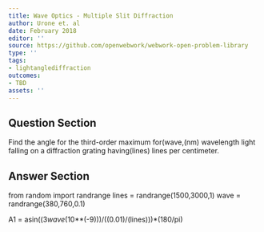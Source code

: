 ```yaml
---
title: Wave Optics - Multiple Slit Diffraction
author: Urone et. al
date: February 2018
editor: ''
source: https://github.com/openwebwork/webwork-open-problem-library
type: ''
tags:
- lightanglediffraction
outcomes:
- TBD
assets: ''
---
```


## Question Section 

Find the angle for the third-order maximum for(wave,(nm) wavelength light falling on a diffraction grating having(lines) lines per centimeter.



## Answer Section

from random import randrange
lines = randrange(1500,3000,1)
wave = randrange(380,760,0.1)

A1 = asin((3*wave*(10**(-9)))/((0.01)/(lines)))*(180/pi)